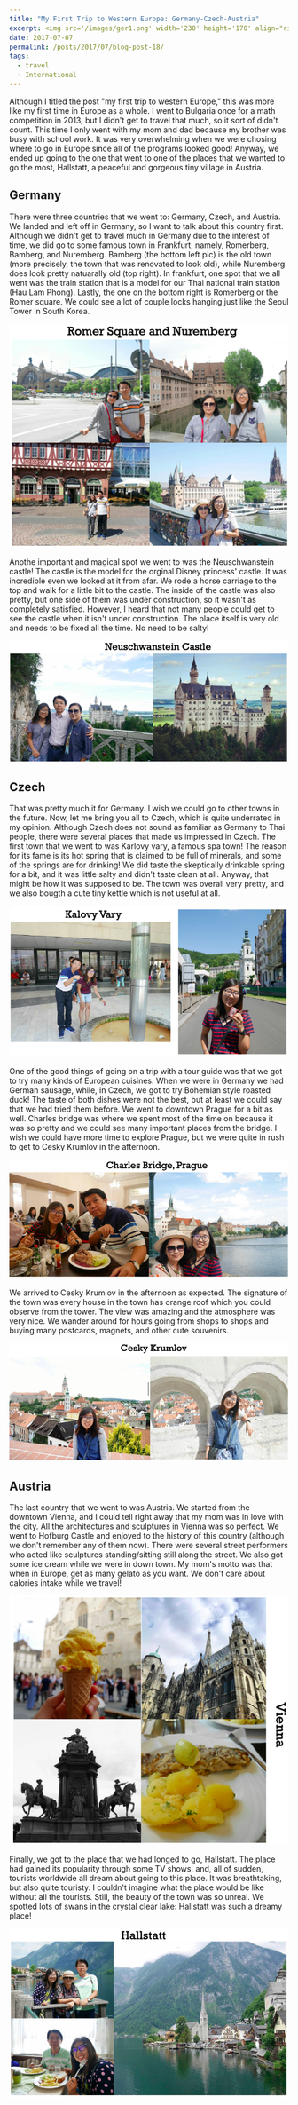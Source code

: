 ```yaml
---
title: "My First Trip to Western Europe: Germany-Czech-Austria"
excerpt: <img src='/images/ger1.png' width='230' height='170' align="right" hspace="20"> Although I titled the post "my first trip to western Europe," this was more like my first time in Europe as a whole. I went to Bulgaria once for a math competition in 2013, but I didn't get to travel that much, so it sort of didn't count. This time I only went with my mom and dad because my brother was busy with school work. It was very overwhelming when we were chosing where to go in Europe since all of the programs looked good! Anyway, we ended up going to the one that went to one of the places that we wanted to go the most, Hallstatt, a peaceful and gorgeous tiny village in Austria. 
date: 2017-07-07
permalink: /posts/2017/07/blog-post-18/
tags:
  - travel
  - International
---
```


Although I titled the post "my first trip to western Europe," this was more like my first time in Europe as a whole. I went to Bulgaria once for a math competition in 2013, but I didn't get to travel that much, so it sort of didn't count. This time I only went with my mom and dad because my brother was busy with school work. It was very overwhelming when we were chosing where to go in Europe since all of the programs looked good! Anyway, we ended up going to the one that went to one of the places that we wanted to go the most, Hallstatt, a peaceful and gorgeous tiny village in Austria. 



Germany
------

There were three countries that we went to: Germany, Czech, and Austria. We landed and left off in Germany, so I want to talk about this country first. Although we didn't get to travel much in Germany due to the interest of time, we did go to some famous town in Frankfurt, namely, Romerberg, Bamberg, and Nuremberg. Bamberg (the bottom left pic) is the old town (more precisely, the town that was renovated to look old), while Nuremberg does look pretty natuarally old (top right). In frankfurt, one spot that we all went was the train station that is a model for our Thai national train station (Hau Lam Phong). Lastly, the one on the bottom right is Romerberg or the Romer square. We could see a lot of couple locks hanging just like the Seoul Tower in South Korea.  

<p align="center">
  <img src="/images/ger2.png">
</p>


Anothe important and magical spot we went to was the Neuschwanstein castle! The castle is the model for the orginal Disney princess' castle. It was incredible even we looked at it from afar. We rode a horse carriage to the top and walk for a little bit to the castle. The inside of the castle was also pretty, but one side of them was under construction, so it wasn't as completely satisfied. However, I heard that not many people could get to see the castle when it isn't under construction. The place itself is very old and needs to be fixed all the time. No need to be salty! 

<p align="center">
  <img src="/images/ger8.png">
</p>


Czech
------

That was pretty much it for Germany. I wish we could go to other towns in the future. Now, let me bring you all to Czech, which is quite underrated in my opinion. Although Czech does not sound as familiar as Germany to Thai people, there were several places that made us impressed in Czech. The first town that we went to was Karlovy vary, a famous spa town! The reason for its fame is its hot spring that is claimed to be full of minerals, and some of the springs are for drinking! We did taste the skeptically drinkable spring for a bit, and it was little salty and didn't taste clean at all. Anyway, that might be how it was supposed to be. The town was overall very pretty, and we also bougth a cute tiny kettle which is not useful at all.

<p align="center">
  <img src="/images/ger3.png">
</p>


One of the good things of going on a trip with a tour guide was that we got to try many kinds of European cuisines. When we were in Germany we had German sausage, while, in Czech, we got to try Bohemian style roasted duck! The taste of both dishes were not the best, but at least we could say that we had tried them before. We went to downtown Prague for a bit as well. Charles bridge was where we spent most of the time on because it was so pretty and we could see many important places from the bridge. I wish we could have more time to explore Prague, but we were quite in rush to get to Cesky Krumlov in the afternoon. 

<p align="center">
  <img src="/images/ger4.png">
</p>

We arrived to Cesky Krumlov in the afternoon as expected. The signature of the town was every house in the town has orange roof which you could observe from the tower. The view was amazing and the atmosphere was very nice. We wander around for hours going from shops to shops and buying many postcards, magnets, and other cute souvenirs. 

<p align="center">
  <img src="/images/ger5.png">
</p>

Austria
------

The last country that we went to was Austria. We started from the downtown Vienna, and I could tell right away that my mom was in love with the city. All the architectures and sculptures in Vienna was so perfect. We went to Hofburg Castle and enjoyed to the history of this country (although we don't remember any of them now). There were several street performers who acted like sculptures standing/sitting still along the street. We also got some ice cream while we were in down town. My mom's motto was that when in Europe, get as many gelato as you want. We don't care about calories intake while we travel!

<p align="center">
  <img src="/images/ger6.png">
</p>

Finally, we got to the place that we had longed to go, Hallstatt. The place had gained its popularity through some TV shows, and, all of sudden, tourists worldwide all dream about going to this place. It was breathtaking, but also quite touristy. I couldn't imagine what the place would be like without all the tourists. Still, the beauty of the town was so unreal. We spotted lots of swans in the crystal clear lake: Hallstatt was such a dreamy place! 

<p align="center">
  <img src="/images/ger7.png">
</p>

